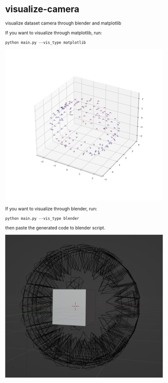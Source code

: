 # visualize-camera

visualize dataset camera through blender and matplotlib

If you want to visualize through matplotlib, run:

```shell
python main.py --vis_type matplotlib
```

![](./resources/matplotlib-demo.png)

If you want to visualize through blender, run:

```shell
python main.py --vis_type blender
```

then paste the generated code to blender script.

![](./resources/blender-demo.png)

